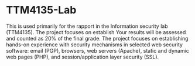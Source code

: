 # TTM4135-Lab
This is used primarily for the rapport in the Information security lab (TTM4135). The project focuses on establish Your results will be assessed and counted as 20% of the final grade. The project focuses on establishing hands-on experience with security mechanisms in selected web security software: email (PGP), browsers, web servers (Apache), static and dynamic web pages (PHP), and session/application layer security (SSL).
